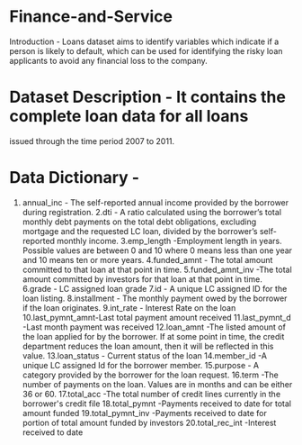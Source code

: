 # Finance-and-Service
Introduction - Loans dataset aims to identify variables which indicate if a
person is likely to default, which can be used for identifying the risky loan
applicants to avoid any financial loss to the company.


# Dataset Description - It contains the complete loan data for all loans
issued through the time period 2007 to 2011.

# Data Dictionary -
1. annual_inc - The self-reported annual income provided by the borrower
during registration.
2.dti - A ratio calculated using the borrower’s total monthly debt payments on
the total debt obligations, excluding mortgage and the requested LC loan,
divided by the borrower’s self-reported monthly income.
3.emp_length -Employment length in years. Possible values are between 0 and
10 where 0 means less than one year and 10 means ten or more years.
4.funded_amnt - The total amount committed to that loan at that point in
time.
5.funded_amnt_inv -The total amount committed by investors for that loan at
that point in time.
6.grade - LC assigned loan grade
7.id - A unique LC assigned ID for the loan listing.
8.installment - The monthly payment owed by the borrower if the loan
originates.
9.int_rate - Interest Rate on the loan
10.last_pymnt_amnt-Last total payment amount received
11.last_pymnt_d -Last month payment was received
12.loan_amnt -The listed amount of the loan applied for by the borrower. If at
some point in time, the credit department reduces the loan amount, then it
will be reflected in this value.
13.loan_status - Current status of the loan
14.member_id -A unique LC assigned Id for the borrower member.
15.purpose - A category provided by the borrower for the loan request.
16.term -The number of payments on the loan. Values are in months and can
be either 36 or 60.
17.total_acc -The total number of credit lines currently in the borrower's credit
file
18.total_pymnt -Payments received to date for total amount funded
19.total_pymnt_inv -Payments received to date for portion of total amount
funded by investors
20.total_rec_int -Interest received to date
